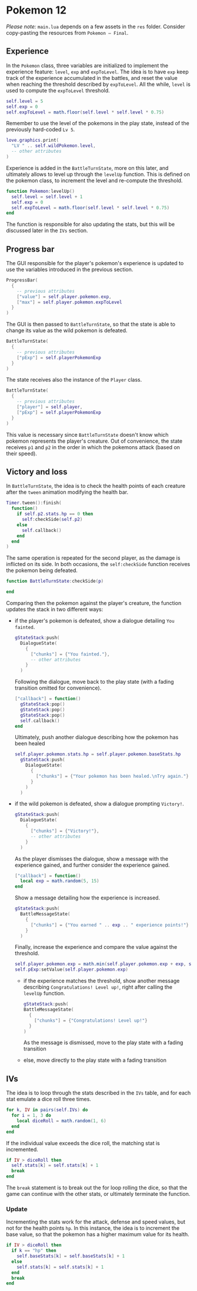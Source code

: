 # Pokemon 12

_Please note:_ `main.lua` depends on a few assets in the `res` folder. Consider copy-pasting the resources from `Pokemon — Final`.

## Experience

In the `Pokemon` class, three variables are initialized to implement the experience feature: `level`, `exp` and `expToLevel`. The idea is to have `exp` keep track of the experience accumulated in the battles, and reset the value when reaching the threshold described by `expToLevel`. All the while, `level` is used to compute the `expToLevel` threshold.

```lua
self.level = 5
self.exp = 0
self.expToLevel = math.floor(self.level * self.level * 0.75)
```

Remember to use the level of the pokemons in the play state, instead of the previously hard-coded `Lv 5`.

```lua
love.graphics.print(
  "LV " .. self.wildPokemon.level,
  -- other attributes
)
```

Experience is added in the `BattleTurnState`, more on this later, and ultimately allows to level up through the `levelUp` function. This is defined on the pokemon class, to increment the level and re-compute the threshold.

```lua
function Pokemon:levelUp()
  self.level = self.level + 1
  self.exp = 0
  self.expToLevel = math.floor(self.level * self.level * 0.75)
end
```

The function is responsible for also updating the stats, but this will be discussed later in the `IVs` section.

## Progress bar

The GUI responsible for the player's pokemon's experience is updated to use the variables introduced in the previous section.

```lua
ProgressBar(
  {
    -- previous attributes
    ["value"] = self.player.pokemon.exp,
    ["max"] = self.player.pokemon.expToLevel
  }
)
```

The GUI is then passed to `BattleTurnState`, so that the state is able to change its value as the wild pokemon is defeated.

```lua
BattleTurnState(
  {
    -- previous attributes
    ["pExp"] = self.playerPokemonExp
  }
)
```

The state receives also the instance of the `Player` class.

```lua
BattleTurnState(
  {
    -- previous attributes
    ["player"] = self.player,
    ["pExp"] = self.playerPokemonExp
  }
)
```

This value is necessary since `BattleTurnState` doesn't know which pokemon represents the player's creature. Out of convenience, the state receives `p1` and `p2` in the order in which the pokemons attack (based on their speed).

## Victory and loss

In `BattleTurnState`, the idea is to check the health points of each creature after the `tween` animation modifying the health bar.

```lua
Timer.tween():finish(
  function()
    if self.p2.stats.hp == 0 then
      self:checkSide(self.p2)
    else
      self.callback()
    end
  end
)
```

The same operation is repeated for the second player, as the damage is inflicted on its side. In both occasions, the `self:checkSide` function receives the pokemon being defeated.

```lua
function BattleTurnState:checkSide(p)

end
```

Comparing then the pokemon against the player's creature, the function updates the stack in two different ways:

- if the player's pokemon is defeated, show a dialogue detailing `You fainted`.

  ```lua
  gStateStack:push(
    DialogueState(
      {
        ["chunks"] = {"You fainted."},
        -- other attributes
      }
    )
  ```

  Following the dialogue, move back to the play state (with a fading transition omitted for convenience).

  ```lua
  ["callback"] = function()
    gStateStack:pop()
    gStateStack:pop()
    gStateStack:pop()
    self.callback()
  end
  ```

  Ultimately, push another dialogue describing how the pokemon has been healed

  ```lua
  self.player.pokemon.stats.hp = self.player.pokemon.baseStats.hp
    gStateStack:push(
      DialogueState(
        {
          ["chunks"] = {"Your pokemon has been healed.\nTry again."}
        }
      )
    )
  ```

- if the wild pokemon is defeated, show a dialogue prompting `Victory!`.

  ```lua
  gStateStack:push(
    DialogueState(
      {
        ["chunks"] = {"Victory!"},
        -- other attributes
      }
    )
  ```

  As the player dismisses the dialogue, show a message with the experience gained, and further consider the experience gained.

  ```lua
  ["callback"] = function()
    local exp = math.random(5, 15)
  end
  ```

  Show a message detailing how the experience is increased.

  ```lua
  gStateStack:push(
    BattleMessageState(
      {
        ["chunks"] = {"You earned " .. exp .. " experience points!"}
      }
    )
  ```

  Finally, increase the experience and compare the value against the threshold.

  ```lua
  self.player.pokemon.exp = math.min(self.player.pokemon.exp + exp, self.player.pokemon.expToLevel)
  self.pExp:setValue(self.player.pokemon.exp)
  ```

  - if the experience matches the threshold, show another message describing `Congratulations! Level up!`, right after calling the `levelUp` function.

    ```lua
    gStateStack:push(
    BattleMessageState(
      {
        ["chunks"] = {"Congratulations! Level up!"}
      }
    )
    ```

    As the message is dismissed, move to the play state with a fading transition

  - else, move directly to the play state with a fading transition

## IVs

The idea is to loop through the stats described in the `IVs` table, and for each stat emulate a dice roll three times.

```lua
for k, IV in pairs(self.IVs) do
  for i = 1, 3 do
    local diceRoll = math.random(1, 6)
  end
end
```

If the individual value exceeds the dice roll, the matching stat is incremented.

```lua
if IV > diceRoll then
  self.stats[k] = self.stats[k] + 1
  break
end
```

The `break` statement is to break out the for loop rolling the dice, so that the game can continue with the other stats, or ultimately terminate the function.

### Update

Incrementing the stats work for the attack, defense and speed values, but not for the health points `hp`. In this instance, the idea is to increment the base value, so that the pokemon has a higher maximum value for its health.

```lua
if IV > diceRoll then
  if k == "hp" then
    self.baseStats[k] = self.baseStats[k] + 1
  else
    self.stats[k] = self.stats[k] + 1
  end
  break
end
```
